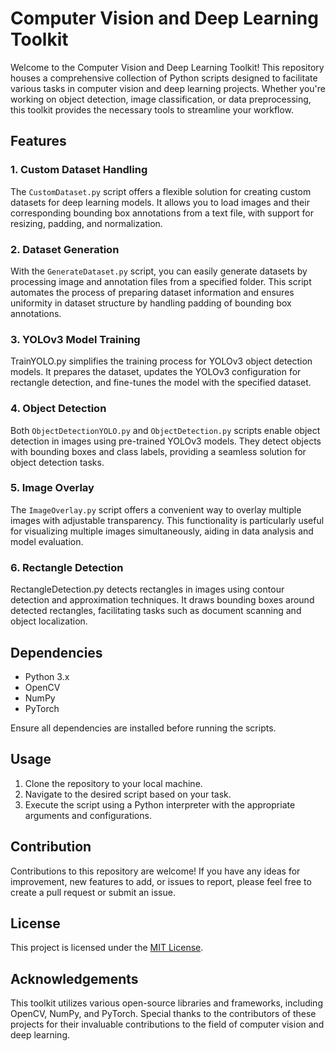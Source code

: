 # Computer Vision and Deep Learning Toolkit

Welcome to the Computer Vision and Deep Learning Toolkit! This repository houses a comprehensive collection of Python scripts designed to facilitate various tasks in computer vision and deep learning projects. Whether you're working on object detection, image classification, or data preprocessing, this toolkit provides the necessary tools to streamline your workflow.

## Features

### 1. Custom Dataset Handling
The `CustomDataset.py` script offers a flexible solution for creating custom datasets for deep learning models. It allows you to load images and their corresponding bounding box annotations from a text file, with support for resizing, padding, and normalization.

### 2. Dataset Generation
With the `GenerateDataset.py` script, you can easily generate datasets by processing image and annotation files from a specified folder. This script automates the process of preparing dataset information and ensures uniformity in dataset structure by handling padding of bounding box annotations.

### 3. YOLOv3 Model Training
TrainYOLO.py simplifies the training process for YOLOv3 object detection models. It prepares the dataset, updates the YOLOv3 configuration for rectangle detection, and fine-tunes the model with the specified dataset.

### 4. Object Detection
Both `ObjectDetectionYOLO.py` and `ObjectDetection.py` scripts enable object detection in images using pre-trained YOLOv3 models. They detect objects with bounding boxes and class labels, providing a seamless solution for object detection tasks.

### 5. Image Overlay
The `ImageOverlay.py` script offers a convenient way to overlay multiple images with adjustable transparency. This functionality is particularly useful for visualizing multiple images simultaneously, aiding in data analysis and model evaluation.

### 6. Rectangle Detection
RectangleDetection.py detects rectangles in images using contour detection and approximation techniques. It draws bounding boxes around detected rectangles, facilitating tasks such as document scanning and object localization.

## Dependencies

- Python 3.x
- OpenCV
- NumPy
- PyTorch

Ensure all dependencies are installed before running the scripts.

## Usage

1. Clone the repository to your local machine.
2. Navigate to the desired script based on your task.
3. Execute the script using a Python interpreter with the appropriate arguments and configurations.

## Contribution

Contributions to this repository are welcome! If you have any ideas for improvement, new features to add, or issues to report, please feel free to create a pull request or submit an issue.

## License

This project is licensed under the [MIT License](LICENSE).

## Acknowledgements

This toolkit utilizes various open-source libraries and frameworks, including OpenCV, NumPy, and PyTorch. Special thanks to the contributors of these projects for their invaluable contributions to the field of computer vision and deep learning.
